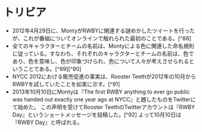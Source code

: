 # トリビア
* 2012年4月29日に、MontyがRWBYに関連する謎めかしたツイートを行ったが、これが番組についてオンラインで触れられた最初のことである。[^88]
* 全てのキャラクターとチームの名前は、Montyによる色に関連した命名規則に従っている。すなわち、それぞれのキャラクターとチームの名前は、色であり、色を意味し、色が印象づけられ、色について人々が考えさせられるということである。[^89][^90]
* NYCC 2012における販売促進の事実は、Rooster Teethが2012年の10月からRWBYを試していたことを如実に示す。[^91]
* 2013年10月10日にMontyは『The first RWBY anything to ever go public was handed out exactly one year ago at NYCC』と題したものをTwitterにて始めた。<ref name="NYCC 2012" /><!--jrk91--> この声明を受けてRooster TeethのTwitterアカウントは『RWBY Day』というショートメッセージを投稿した。[^92] よって10月10日は『RWBY Day』と呼ばれる。
